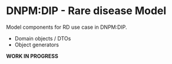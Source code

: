 # DNPM:DIP - Rare disease Model

Model components for RD use case in DNPM:DIP.

* Domain objects / DTOs
* Object generators


**WORK IN PROGRESS**
